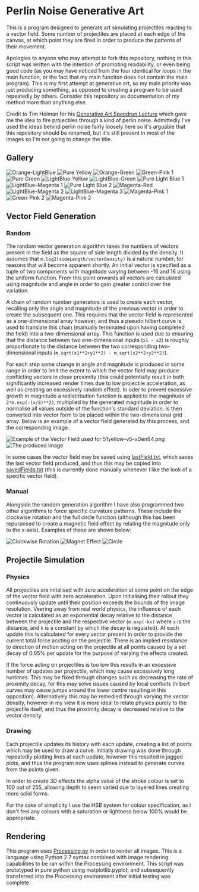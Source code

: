 # Perlin Noise Generative Art

This is a program designed to generate art simulating projectiles reacting to a vector field. Some number of projectiles are placed at each edge of the canvas, at which point they are fired in order to produce the patterns of their movement.

Apologies to anyone who may attempt to fork this repository, nothing in this script was written with the intention of promoting readability, or even being good code (as you may have noticed from the four identical for loops in the main function, or the fact that my main function does not contain the main program). This is my first attempt at generative art, so my main priority was just producing something, as opposed to creating a program to be used repeatedly by others. Consider this repository as documentation of my method more than anything else.

Credit to Tim Holman for his [Generative Art Speedrun Lecture](https://youtu.be/4Se0_w0ISYk) which gave me the idea to fire projectiles through a kind of perlin noise. Admittedly I've used the ideas behind perlin noise fairly loosely here so it's arguable that this repository should be renamed, but it's still present in most of the images so I'm not going to change the title.

## Gallery

![Orange-LightBlue](./Gallery/21-130-v6)
![Pure Yellow](./Gallery/51yellow-v5-vDen64)
![Orange-Green](./Gallery/85-21-v6)
![Green-Pink 1](./Gallery/85-225-v6)
![Pure Green](./Gallery/85green-v4)
![LightBlue-Yellow](./Gallery/130-51-v6)
![LightBlue-Green](./Gallery/130-85-v6)
![Pure Light Blue 1](./Gallery/130-130-5-v6)
![LightBlue-Magenta 1](./Gallery/130-212-v6)
![Pure Light Blue 2](./Gallery/130-v6)
![Magenta-Red](./Gallery/212-0-v6)
![LightBlue-Magenta 2](./Gallery/212-130-v6-1)
![LightBlue-Magenta 3](./Gallery/212-130-v6-2)
![Magenta-Pink 1](./Gallery/212-225-5-v6)
![Green-Pink 2](./Gallery/225-85-v6)
![Magenta-Pink 2](./Gallery/225-212-v6)

## Vector Field Generation

### Random

The random vector generation algorithm takes the numbers of vectors present in the field as the square of side length divided by the density. It assumes that `m.log2(sideLength/vectorDensity)` is a natural number, for reasons that will become apparent shortly. An initial vector is specified as a tuple of two components with magnitude varying between -16 and 16 using the uniform function. From this point onwards all vectors are calculated using magnitude and angle in order to gain greater control over the variation.

A chain of random number generators is used to create each vector, recalling only the angle and magnitude of the previous vector in order to create the subsequent one. This requires that the vector field is represented as a one-dimensional array however, and thus a pseudo hilbert curve is used to translate this chain (manually terminated upon having completed the field) into a two-dimensional array. This function is used due to ensuring that the distance between two one-dimensional inputs (`x1 - x2`) is roughly proportionate to the distance between the two corresponding two-dimensional inputs (`m.sqrt(x1**2+y1**2) - m.sqrt(x2**2+y2**2)`).

For each step some change in angle and magnitude is produced in some range in order to limit the extent to which the vector field may produce conflicting vectors in close proximity (this could potentially result in both significantly increased render times due to low projectile acceleration, as well as creating an excessively random effect). In oder to prevent excessive growth in magnitude a redistribution function is applied to the magnitude of `2*m.exp(-(x/8)**2)`, multiplied by the generated magnitude in order to normalise all values outside of the function's standard deviation. is then converted into vector form to be placed within the two-dimensional grid array. Below is an example of a vector field generated by this process, and the corresponding image.

![Example of the Vector Field used for 51yellow-v5-vDen64.png](./Drafts/vectorFields/exampleYellowVF.png)
![The produced image](./Drafts/v5/51yellow-v5-vDen64.png)

In some cases the vector field may be saved using [lastField.txt](./lastField.txt), which saves the last vector field produced, and thus this may be copied into [savedFields.txt](./savedFields.txt) (this is currently done manually whenever I like the look of a specific vector field).

### Manual

Alongside the random generation algorithm I have also programmed two other algorithms to force specific curvature patterns. These include the clockwise rotation and the full circle function (although this has been repurposed to create a magnetic field effect by relating the magnitude only to the x-axis). Examples of these are shown below:

![Clockwise Rotation](./Drafts/v4/0red-v4-manualRotation.png)
![Magnet Effect](./Drafts/v4/0red-v4-magnet.png)
![Circle](./Drafts/v4/0red-v4.png)

## Projectile Simulation

### Physics

All projectiles are initalised with zero acceleration at some point on the edge of the vector field with zero acceleration. Upon initialising their rollout they continuously update until their position exceeds the bounds of the image resolution. Veering away from real world physics, the influence of each vector is calculated as an exponential decay relative to the distance between the projectile and the respective vector (`m.exp(-kx)` where `x` is the distance, and `k` is a constant by which the decay is regulated). At each update this is calculated for every vector present in order to provide the current total force accting on the projectile. There is an implied resistance to direction of motion acting on the projectile at all points caused by a set decay of 0.05% per update for the purpose of varying the effects created.

If the force acting on projectiles is too low this results in an excessive number of updates per projectile, which may cause excessively long runtimes. This may be fixed through changes such as decreasing the rate of proximity decay, for this may solve issues caused by local conflicts (hilbert curves may cause jumps around the lower centre resulting in this opposition). Alternatively this may be remedied through varying the vector density, however in my view it is more ideal to relate physics purely to the projectile itself, and thus the proximity decay is decreased relative to the vector density.

### Drawing

Each projectile updates its history with each update, creating a list of points which may be used to draw a curve. Initially drawing was done through repeatedly plotting lines at each update, however this resulted in jagged plots, and thus the program now uses splines instead to generate curves from the points given.

In order to create 3D effects the alpha value of the stroke colour is set to 100 out of 255, allowing depth to seem varied due to layered lines creating more solid forms.

For the sake of simplicity I use the HSB system for colour specification, as I don't feel any colours with a saturation or lightness below 100% would be appropriate.

## Rendering

This program uses [Processing.py](https://py.processing.org/) in order to render all images. This is a language using Python 2.7 syntax combined with image rendering capabilities to be ran within the Processing environment. This script was prototyped in pure python using matplotlib.pyplot, and subsequently transferred into the Processing environment after initial testing was complete.
